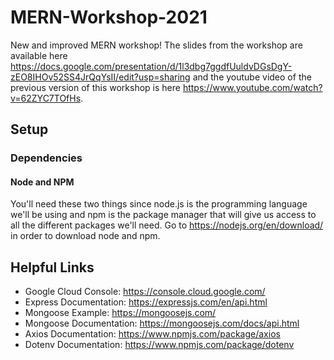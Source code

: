 # MERN-Workshop-2021
New and improved MERN workshop! The slides from the workshop are available here https://docs.google.com/presentation/d/1l3dbg7ggdfUuldvDGsDgY-zEO8IHOv52SS4JrQqYsII/edit?usp=sharing and the youtube video of the previous version of this workshop is here https://www.youtube.com/watch?v=62ZYC7TOfHs.


## Setup
### Dependencies
#### Node and NPM
You'll need these two things since node.js is the programming language we'll be using and npm is the package manager that will give us access to all the different packages we'll need. Go to https://nodejs.org/en/download/ in order to download node and npm.
## Helpful Links
- Google Cloud Console: https://console.cloud.google.com/
- Express Documentation: https://expressjs.com/en/api.html
- Mongoose Example: https://mongoosejs.com/
- Mongoose Documentation: https://mongoosejs.com/docs/api.html
- Axios Documentation: https://www.npmjs.com/package/axios
- Dotenv Documentation: https://www.npmjs.com/package/dotenv

